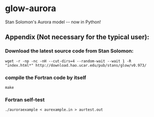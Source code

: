 # glow-aurora
Stan Solomon's Aurora model -- now in Python!




Appendix (Not necessary for the typical user):
----------------------------------------------
### Download the latest source code from Stan Solomon:
``` 
wget -r -np -nc -nH --cut-dirs=4 --random-wait --wait 1 -R "index.html*" http://download.hao.ucar.edu/pub/stans/glow/v0.973/
```

### compile the Fortran code by itself
```
make
```

### Fortran self-test
```
./auroraexample < aurexample.in > aurtest.out
```

